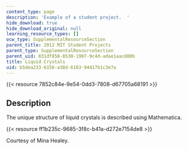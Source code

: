 ```yaml
---
content_type: page
description: 'Example of a student project.  '
hide_download: true
hide_download_original: null
learning_resource_types: []
ocw_type: SupplementalResourceSection
parent_title: 2012 MIT Student Projects
parent_type: SupplementalResourceSection
parent_uid: 831df858-8530-1907-9c4d-adae1aacd80b
title: Liquid Crystals
uid: b5dea233-6156-a38d-6163-94417b1c3e7a
---
```


{{< resource 7852c84e-9e54-0dd3-7808-d67705a68191 >}}

Description
-----------

The unique structure of liquid crystals is described using Mathematica.

{{< resource ff1b235c-9685-3f8c-b41a-d272e7154de8 >}}

Courtesy of Mina Healey.